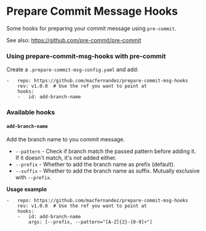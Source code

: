 Prepare Commit Message Hooks
============================

Some hooks for preparing your commit message using `pre-commit`.

See also: https://github.com/pre-commit/pre-commit

### Using prepare-commit-msg-hooks with pre-commit

Create a `.prepare-commit-msg-config.yaml` and add:

```
-   repo: https://github.com/macfernandez/prepare-commit-msg-hooks
    rev: v1.0.0  # Use the ref you want to point at
    hooks:
    -   id: add-branch-name
```

### Available hooks

#### `add-branch-name`

Add the branch name to you commit message.

- `--pattern` - Check if branch match the passed pattern before adding it. If it doesn't match, it's not added either.
- `--prefix` - Whether to add the branch name as prefix (default).
- `--suffix` - Whether to add the branch name as suffix. Mutually exclusive with `--prefix`.

**Usage example**

```
-   repo: https://github.com/macfernandez/prepare-commit-msg-hooks
    rev: v1.0.0  # Use the ref you want to point at
    hooks:
    -   id: add-branch-name
        args: [--prefix, --pattern="[A-Z]{2}-[0-9]+"]
```
